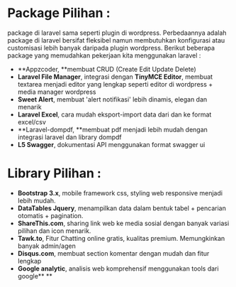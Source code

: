 # Package Pilihan :

package di laravel sama seperti plugin di wordpress. Perbedaannya adalah package di laravel bersifat fleksibel namun membutuhkan konfigurasi atau customisasi lebih banyak daripada plugin wordpress. Berikut beberapa package yang memudahkan pekerjaan kita menggunakan laravel :

* **Appzcoder, **membuat CRUD \(Create Edit Update Delete\)
* **Laravel File Manager**, integrasi dengan **TinyMCE Editor**, membuat textarea menjadi editor yang lengkap seperti editor di wordpress + media manager wordpress
* **Sweet Alert**, membuat 'alert notifikasi' lebih dinamis, elegan dan menarik
* **Laravel Excel**, cara mudah eksport-import data dari dan ke format excel/csv
* **Laravel-dompdf, **membuat pdf menjadi lebih mudah dengan integrasi laravel dan library dompdf
* **L5 Swagger**, dokumentasi API menggunakan format swagger ui

# Library Pilihan :

* **Bootstrap 3.x**, mobile framework css, styling web responsive menjadi lebih mudah.
* **DataTables Jquery**, menampilkan data dalam bentuk tabel + pencarian otomatis + pagination.
* **ShareThis.com**, sharing link web ke media sosial dengan banyak variasi pilihan dan icon menarik.
* **Tawk.to**, Fitur Chatting online gratis, kualitas premium. Memungkinkan banyak admin/agen
* **Disqus.com**, membuat section komentar dengan mudah dan fitur lengkap
* **Google analytic**, analisis web komprehensif menggunakan tools dari google** **

### 




